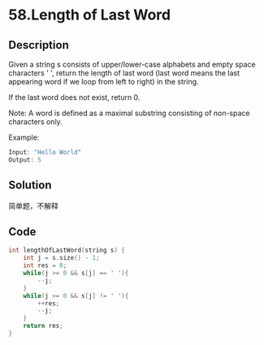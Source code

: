 # 58.Length of Last Word

## Description
Given a string s consists of upper/lower-case alphabets and empty space characters ' ', return the length of last word (last word means the last appearing word if we loop from left to right) in the string.

If the last word does not exist, return 0.

Note: A word is defined as a maximal substring consisting of non-space characters only.

Example:
```C
Input: "Hello World"
Output: 5
```
## Solution

简单题，不解释

## Code
```c++
int lengthOfLastWord(string s) {
    int j = s.size() - 1;
    int res = 0;
    while(j >= 0 && s[j] == ' '){
        --j;
    }
    while(j >= 0 && s[j] != ' '){
        ++res;
        --j;
    }
    return res;
}
```